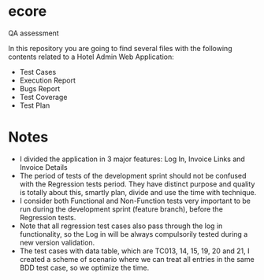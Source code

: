 # ecore
QA assessment

In this repository you are going to find several files with the following contents related to a Hotel Admin Web Application:

- Test Cases
- Execution Report
- Bugs Report
- Test Coverage
- Test Plan 

# Notes 

- I divided the application in 3 major features: Log In, Invoice Links and Invoice Details
- The period of tests  of the development sprint should not be confused with the Regression tests period. They have distinct purpose and quality is totally about this, smartly plan, divide and use the time with technique. 
- I consider both Functional and Non-Function tests very important to be run during the development sprint (feature branch), before the Regression tests.
- Note that all regression test cases also pass through the log in functionality, so the Log in will be always compulsorily tested during a new version validation.
- The test cases with data table, which are TC013, 14, 15, 19, 20 and 21, I created a scheme of scenario where we can treat all entries in the same BDD test case, so we optimize the time.

